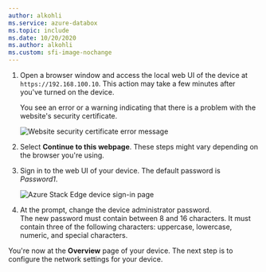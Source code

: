 ```yaml
---
author: alkohli
ms.service: azure-databox
ms.topic: include
ms.date: 10/20/2020
ms.author: alkohli
ms.custom: sfi-image-nochange
---
```



1. Open a browser window and access the local web UI of the device at `https://192.168.100.10`. This action may take a few minutes after you've turned on the device.

    You see an error or a warning indicating that there is a problem with the website's security certificate. 
   
    ![Website security certificate error message](../articles/databox-online/media/azure-stack-edge-pro-r-deploy-connect/connect-web-ui-2.png)

1. Select **Continue to this webpage**. These steps might vary depending on the browser you're using.

1. Sign in to the web UI of your device. The default password is *Password1*. 
   
    ![Azure Stack Edge device sign-in page](../articles/databox-online/media/azure-stack-edge-pro-r-deploy-connect/connect-web-ui-3.png)


1. At the prompt, change the device administrator password.  
    The new password must contain between 8 and 16 characters. It must contain three of the following characters: uppercase, lowercase, numeric, and special characters.

You're now at the **Overview** page of your device. The next step is to configure the network settings for your device.